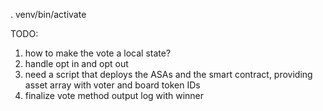 . venv/bin/activate

TODO:

1. how to make the vote a local state?
2. handle opt in and opt out
3. need a script that deploys the ASAs and the smart contract, providing asset array with voter and board token IDs
4. finalize vote method output log with winner